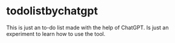 # todolistbychatgpt

This is just an to-do list made with the help of ChatGPT. Is just an experiment to learn how to use the tool.
